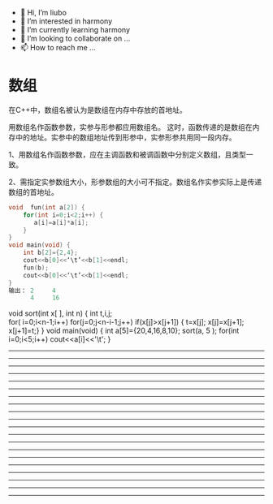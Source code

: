 * 👋 Hi, I’m liubo
* 👀 I’m interested in harmony
* 🌱 I’m currently learning harmony
* 💞️ I’m looking to collaborate on ...
* 📫 How to reach me ...



# 数组

在C++中，数组名被认为是数组在内存中存放的首地址。



用数组名作函数参数，实参与形参都应用数组名。
这时，函数传递的是数组在内存中的地址。实参中的数组地址传到形参中，实参形参共用同一段内存。



1、用数组名作函数参数，应在主调函数和被调函数中分别定义数组，且类型一致。

2、需指定实参数组大小，形参数组的大小可不指定。数组名作实参实际上是传递数组的首地址。









```c++
void  fun(int a[2]) {
    for(int i=0;i<2;i++) {
       a[i]=a[i]*a[i];
    }
}
void main(void) {
    int b[2]={2,4};
    cout<<b[0]<<‘\t’<<b[1]<<endl;
    fun(b);
    cout<<b[0]<<‘\t’<<b[1]<<endl;
}
输出： 2     4
      4     16
```













void  sort(int x[ ], int n)
{  int t,i,j;  
   for( i=0;i<n-1;i++)
        for(j=0;j<n-i-1;j++)
            if(x[j]>x[j+1])
              {  t=x[j]; x[j]=x[j+1]; x[j+1]=t;}
  } 
void main(void)
{   int a[5]={20,4,16,8,10};
     sort(a, 5 );
    for(int i=0;i<5;i++)
        cout<<a[i]<<'\t';
}




























---

---

---

---

---

---

---

---

---

---

---

---

---

---

---

---

---

---

---

---













  
